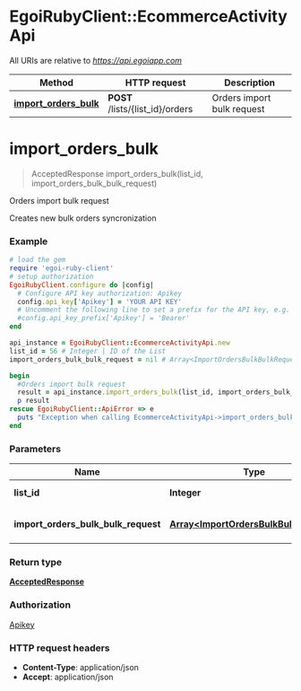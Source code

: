# EgoiRubyClient::EcommerceActivityApi

All URIs are relative to *https://api.egoiapp.com*

Method | HTTP request | Description
------------- | ------------- | -------------
[**import_orders_bulk**](EcommerceActivityApi.md#import_orders_bulk) | **POST** /lists/{list_id}/orders | Orders import bulk request


# **import_orders_bulk**
> AcceptedResponse import_orders_bulk(list_id, import_orders_bulk_bulk_request)

Orders import bulk request

Creates new bulk orders syncronization

### Example
```ruby
# load the gem
require 'egoi-ruby-client'
# setup authorization
EgoiRubyClient.configure do |config|
  # Configure API key authorization: Apikey
  config.api_key['Apikey'] = 'YOUR API KEY'
  # Uncomment the following line to set a prefix for the API key, e.g. 'Bearer' (defaults to nil)
  #config.api_key_prefix['Apikey'] = 'Bearer'
end

api_instance = EgoiRubyClient::EcommerceActivityApi.new
list_id = 56 # Integer | ID of the List
import_orders_bulk_bulk_request = nil # Array<ImportOrdersBulkBulkRequest> | Parameters for the Orders

begin
  #Orders import bulk request
  result = api_instance.import_orders_bulk(list_id, import_orders_bulk_bulk_request)
  p result
rescue EgoiRubyClient::ApiError => e
  puts "Exception when calling EcommerceActivityApi->import_orders_bulk: #{e}"
end
```

### Parameters

Name | Type | Description  | Notes
------------- | ------------- | ------------- | -------------
 **list_id** | **Integer**| ID of the List | 
 **import_orders_bulk_bulk_request** | [**Array&lt;ImportOrdersBulkBulkRequest&gt;**](Array.md)| Parameters for the Orders | 

### Return type

[**AcceptedResponse**](AcceptedResponse.md)

### Authorization

[Apikey](../README.md#Apikey)

### HTTP request headers

 - **Content-Type**: application/json
 - **Accept**: application/json



